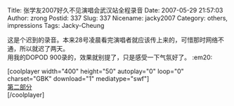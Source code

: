 Title: 张学友2007好久不见演唱会武汉站全程录音
Date: 2007-05-29 21:57:03
Author: zrong
Postid: 337
Slug: 337
Nicename: jacky2007
Category: others, impressions
Tags: Jacky-Cheung

这是个迟到的录音。本来28号凌晨看完演唱者就应该传上来的，可惜那时网络不通，所以就迟了两天。  
用我的DOPOD 900录的，效果就别提了，只是感受一下气氛好了。 :em20:

<!--more-->  
[coolplayer width="400" height="50" autoplay="0" loop="0" charset="GBK"
download="1" mediatype="swf"]  
[第二部分](http://www.tudou.com/v/ECH8GmI3C4Q)  
[/coolplayer]

